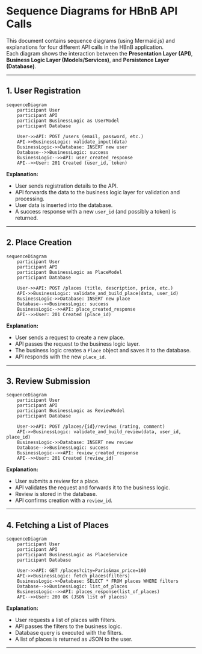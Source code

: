 # Sequence Diagrams for HBnB API Calls

This document contains sequence diagrams (using Mermaid.js) and explanations for four different API calls in the HBnB application.  
Each diagram shows the interaction between the **Presentation Layer (API)**, **Business Logic Layer (Models/Services)**, and **Persistence Layer (Database)**.

---

## 1. User Registration

```mermaid
sequenceDiagram
    participant User
    participant API
    participant BusinessLogic as UserModel
    participant Database

    User->>API: POST /users (email, password, etc.)
    API->>BusinessLogic: validate_input(data)
    BusinessLogic->>Database: INSERT new user
    Database-->>BusinessLogic: success
    BusinessLogic-->>API: user_created_response
    API-->>User: 201 Created (user_id, token)
```

**Explanation:**  
- User sends registration details to the API.  
- API forwards the data to the business logic layer for validation and processing.  
- User data is inserted into the database.  
- A success response with a new `user_id` (and possibly a token) is returned.

---

## 2. Place Creation

```mermaid
sequenceDiagram
    participant User
    participant API
    participant BusinessLogic as PlaceModel
    participant Database

    User->>API: POST /places (title, description, price, etc.)
    API->>BusinessLogic: validate_and_build_place(data, user_id)
    BusinessLogic->>Database: INSERT new place
    Database-->>BusinessLogic: success
    BusinessLogic-->>API: place_created_response
    API-->>User: 201 Created (place_id)
```

**Explanation:**  
- User sends a request to create a new place.  
- API passes the request to the business logic layer.  
- The business logic creates a `Place` object and saves it to the database.  
- API responds with the new `place_id`.

---

## 3. Review Submission

```mermaid
sequenceDiagram
    participant User
    participant API
    participant BusinessLogic as ReviewModel
    participant Database

    User->>API: POST /places/{id}/reviews (rating, comment)
    API->>BusinessLogic: validate_and_build_review(data, user_id, place_id)
    BusinessLogic->>Database: INSERT new review
    Database-->>BusinessLogic: success
    BusinessLogic-->>API: review_created_response
    API-->>User: 201 Created (review_id)
```

**Explanation:**  
- User submits a review for a place.  
- API validates the request and forwards it to the business logic.  
- Review is stored in the database.  
- API confirms creation with a `review_id`.

---

## 4. Fetching a List of Places

```mermaid
sequenceDiagram
    participant User
    participant API
    participant BusinessLogic as PlaceService
    participant Database

    User->>API: GET /places?city=Paris&max_price=100
    API->>BusinessLogic: fetch_places(filters)
    BusinessLogic->>Database: SELECT * FROM places WHERE filters
    Database-->>BusinessLogic: list_of_places
    BusinessLogic-->>API: places_response(list_of_places)
    API-->>User: 200 OK (JSON list of places)
```

**Explanation:**  
- User requests a list of places with filters.  
- API passes the filters to the business logic.  
- Database query is executed with the filters.  
- A list of places is returned as JSON to the user.

---
